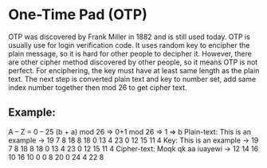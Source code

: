 # One-Time Pad (OTP)
OTP was discovered by Frank Miller in 1882 and is still used today. OTP is usually use for login verification code. It uses random key to encipher the plain message, so it is hard for other people to decipher it. However, there are other cipher method discovered by other people, so it means OTP is not perfect. For enciphering, the key must have at least same length as the plain text. The next step is converted plain text and key to number set, add same index number together then mod 26 to get cipher text.

## Example:
A – Z = 0 – 25
(b + a) mod 26 => 0+1 mod 26 => 1 => b
Plain-text: This is an example -> 19 7 8 18 8 18 0 13 4 23 0 12 15 11 4
Key: This is an example -> 19 7 8 18 8 18 0 13 4 23 0 12 15 11 4
Cipher-text: Moqk qk aa iuayewi -> 12 14 16 10 16 10 0 0 8 20 0 24 4 22 8

